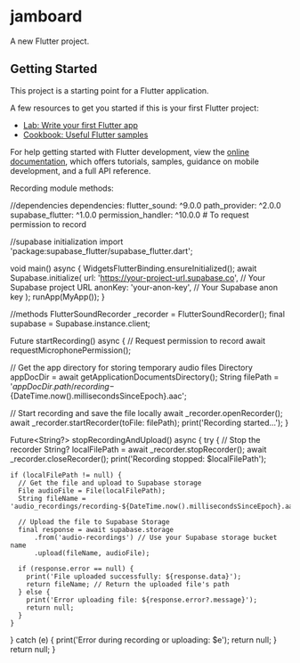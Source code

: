 # jamboard

A new Flutter project.

## Getting Started

This project is a starting point for a Flutter application.

A few resources to get you started if this is your first Flutter project:

- [Lab: Write your first Flutter app](https://docs.flutter.dev/get-started/codelab)
- [Cookbook: Useful Flutter samples](https://docs.flutter.dev/cookbook)

For help getting started with Flutter development, view the
[online documentation](https://docs.flutter.dev/), which offers tutorials,
samples, guidance on mobile development, and a full API reference.


Recording module methods:



//dependencies
dependencies:
flutter_sound: ^9.0.0
path_provider: ^2.0.0
supabase_flutter: ^1.0.0
permission_handler: ^10.0.0 # To request permission to record



//supabase initialization
import 'package:supabase_flutter/supabase_flutter.dart';

void main() async {
WidgetsFlutterBinding.ensureInitialized();
await Supabase.initialize(
url: 'https://your-project-url.supabase.co', // Your Supabase project URL
anonKey: 'your-anon-key', // Your Supabase anon key
);
runApp(MyApp());
}



//methods
FlutterSoundRecorder _recorder = FlutterSoundRecorder();
final supabase = Supabase.instance.client;

Future<void> startRecording() async {
// Request permission to record
await requestMicrophonePermission();

// Get the app directory for storing temporary audio files
Directory appDocDir = await getApplicationDocumentsDirectory();
String filePath = '${appDocDir.path}/recording-${DateTime.now().millisecondsSinceEpoch}.aac';

// Start recording and save the file locally
await _recorder.openRecorder();
await _recorder.startRecorder(toFile: filePath);
print('Recording started...');
}

Future<String?> stopRecordingAndUpload() async {
try {
// Stop the recorder
String? localFilePath = await _recorder.stopRecorder();
await _recorder.closeRecorder();
print('Recording stopped: $localFilePath');

    if (localFilePath != null) {
      // Get the file and upload to Supabase storage
      File audioFile = File(localFilePath);
      String fileName = 'audio_recordings/recording-${DateTime.now().millisecondsSinceEpoch}.aac';

      // Upload the file to Supabase Storage
      final response = await supabase.storage
          .from('audio-recordings') // Use your Supabase storage bucket name
          .upload(fileName, audioFile);

      if (response.error == null) {
        print('File uploaded successfully: ${response.data}');
        return fileName; // Return the uploaded file's path
      } else {
        print('Error uploading file: ${response.error?.message}');
        return null;
      }
    }
} catch (e) {
print('Error during recording or uploading: $e');
return null;
}
return null;
}
